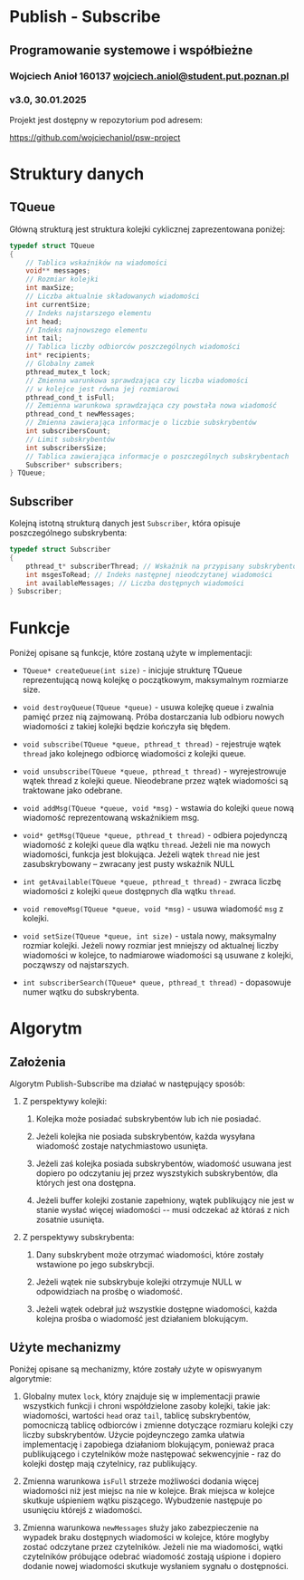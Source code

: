 #   Publish - Subscribe
## Programowanie systemowe i współbieżne
###   Wojciech Anioł 160137 wojciech.aniol@student.put.poznan.pl
###     v3.0, 30.01.2025


Projekt jest dostępny w repozytorium pod adresem: 

<https://github.com/wojciechaniol/psw-project>

# Struktury danych

## TQueue

Główną strukturą jest struktura kolejki cyklicznej zaprezentowana poniżej:

```C
typedef struct TQueue
{
    // Tablica wskaźników na wiadomości
    void** messages;
    // Rozmiar kolejki
    int maxSize;
    // Liczba aktualnie składowanych wiadomości
    int currentSize;
    // Indeks najstarszego elementu
    int head;
    // Indeks najnowszego elementu
    int tail; 
    // Tablica liczby odbiorców poszczególnych wiadomości
    int* recipients; 
    // Globalny zamek
    pthread_mutex_t lock;
    // Zmienna warunkowa sprawdzająca czy liczba wiadomości
    // w kolejce jest równa jej rozmiarowi 
    pthread_cond_t isFull; 
    // Zemienna warunkowa sprawdzająca czy powstała nowa wiadomość
    pthread_cond_t newMessages; 
    // Zmienna zawierająca informacje o liczbie subskrybentów
    int subscribersCount;
    // Limit subskrybentów 
    int subscribersSize; 
    // Tablica zawierająca informacje o poszczególnych subskrybentach
    Subscriber* subscribers; 
} TQueue;
```

## Subscriber

Kolejną istotną strukturą danych jest `Subscriber`, która opisuje poszczególnego subskrybenta:

```C
typedef struct Subscriber
{
    pthread_t* subscriberThread; // Wskaźnik na przypisany subskrybentowi wątek
    int msgesToRead; // Indeks następnej nieodczytanej wiadomości
    int availableMessages; // Liczba dostępnych wiadomości
} Subscriber;
```

# Funkcje 

Poniżej opisane są funkcje, które zostaną użyte w implementacji:

- `TQueue* createQueue(int size)` - inicjuje strukturę TQueue reprezentującą nową kolejkę o początkowym, maksymalnym rozmiarze size.
  
- `void destroyQueue(TQueue *queue)` - usuwa kolejkę queue i zwalnia pamięć przez nią zajmowaną. Próba dostarczania lub odbioru nowych wiadomości z takiej kolejki będzie kończyła się błędem.
  
- `void subscribe(TQueue *queue, pthread_t thread)` - rejestruje wątek `thread` jako kolejnego odbiorcę wiadomości z kolejki queue.
  
- `void unsubscribe(TQueue *queue, pthread_t thread)` - wyrejestrowuje wątek thread z kolejki queue. Nieodebrane przez wątek wiadomości są traktowane jako odebrane.
  
- `void addMsg(TQueue *queue, void *msg)` - wstawia do kolejki `queue` nową wiadomość reprezentowaną wskaźnikiem msg.

- `void* getMsg(TQueue *queue, pthread_t thread)` - odbiera pojedynczą wiadomość z kolejki `queue` dla wątku `thread`. Jeżeli nie ma nowych wiadomości, funkcja jest blokująca. Jeżeli wątek `thread` nie jest zasubskrybowany – zwracany jest pusty wskaźnik NULL
  
- `int getAvailable(TQueue *queue, pthread_t thread)` - zwraca liczbę wiadomości z kolejki `queue` dostępnych dla wątku `thread`.
  
- `void removeMsg(TQueue *queue, void *msg)` - usuwa wiadomość `msg` z kolejki.
  
- `void setSize(TQueue *queue, int size)` - ustala nowy, maksymalny rozmiar kolejki. Jeżeli nowy rozmiar jest mniejszy od aktualnej liczby wiadomości w kolejce, to nadmiarowe wiadomości są usuwane z kolejki, począwszy od najstarszych.
  
- `int subscriberSearch(TQueue* queue, pthread_t thread)` - dopasowuje numer wątku do subskrybenta.

# Algorytm

## Założenia

Algorytm Publish-Subscribe ma działać w następujący sposób:

1. Z perspektywy kolejki:
   
   1. Kolejka może posiadać subskrybentów lub ich nie posiadać.
   
   2. Jeżeli kolejka nie posiada subskrybentów, każda wysyłana wiadomość zostaje natychmiastowo usunięta.
   
   3. Jeżeli zaś kolejka posiada subskrybentów, wiadomość usuwana jest dopiero po odczytaniu jej przez wyszstykich subskrybentów, dla których jest ona dostępna.
   
   4. Jeżeli buffer kolejki zostanie zapełniony, wątek publikujący nie jest w stanie wysłać więcej wiadomości -- musi odczekać aż któraś z nich zosatnie usunięta.

2. Z perspektywy subskrybenta:
   
   1. Dany subskrybent może otrzymać wiadomości, które zostały wstawione po jego subskrybcji.
   
   2. Jeżeli wątek nie subskrybuje kolejki otrzymuje NULL w odpowidziach na prośbę o wiadomość.
   
   3. Jeżeli wątek odebrał już wszystkie dostępne wiadomości, każda kolejna prośba o wiadomość jest działaniem blokującym.

## Użyte mechanizmy

Poniżej opisane są mechanizmy, które zostały użyte w opiswyanym algorytmie:

1. Globalny mutex `lock`, który znajduje się w implementacji prawie wszystkich funkcji i chroni współdzielone zasoby kolejki, takie jak: wiadomości, wartości `head` oraz `tail`, tablicę subskrybentów, pomocniczą tablicę odbiorców i zmienne dotyczące rozmiaru kolejki czy liczby subskrybentów. Użycie pojdeynczego zamka ułatwia implementację i zapobiega działaniom blokującym, ponieważ praca publikującego i czytelników może następować sekwencyjnie - raz do kolejki dostęp mają czytelnicy, raz publikujący.
   
2. Zmienna warunkowa `isFull` strzeże możliwości dodania więcej wiadomości niż jest miejsc na nie w kolejce. Brak miejsca w kolejce skutkuje uśpieniem wątku piszącego. Wybudzenie następuje po usunięciu którejś z wiadomości.
   
3. Zmienna warunkowa `newMessages` służy jako zabezpieczenie na wypadek braku dostępnych wiadomości w kolejce, które mogłyby zostać odczytane przez czytelników. Jeżeli nie ma wiadomości, wątki czytelników próbujące odebrać wiadomość zostają uśpione i dopiero dodanie nowej wiadomości skutkuje wysłaniem sygnału o dostępności.

